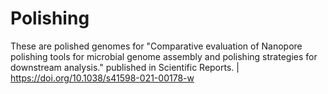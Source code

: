 # Polishing

These are polished genomes for "Comparative evaluation of Nanopore polishing tools for microbial genome assembly and polishing strategies for downstream analysis."
published in Scientific Reports. | https://doi.org/10.1038/s41598-021-00178-w
